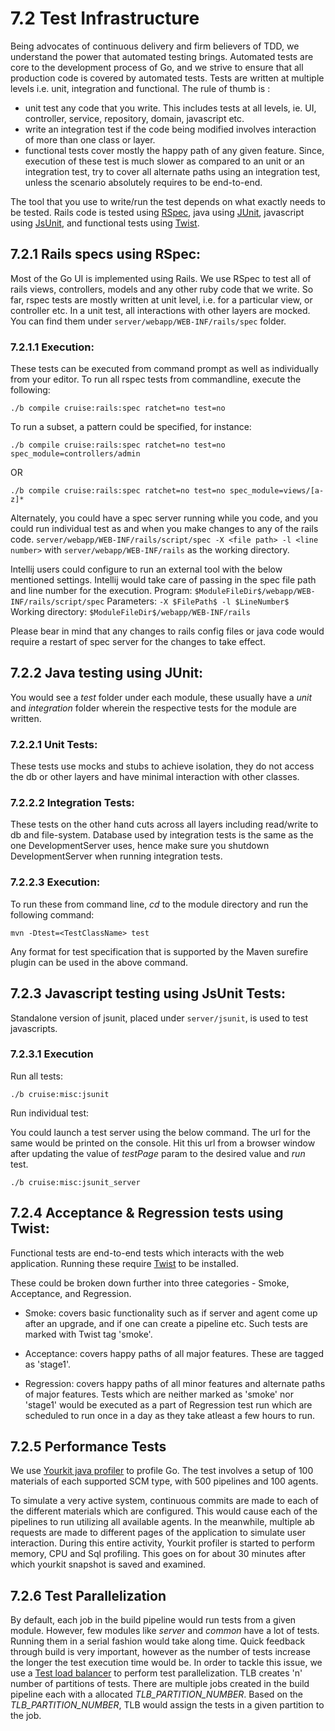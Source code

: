 # 7.2 Test Infrastructure
Being advocates of continuous delivery and firm believers of TDD, we understand the power that automated testing brings. Automated tests are core to the development process of Go, and we strive to ensure that all production code is covered by automated tests.
Tests are written at multiple levels i.e. unit, integration and functional. The rule of thumb is :
<ul>
<li>unit test any code that you write. This includes tests at all levels, ie. UI, controller, service, repository, domain, javascript etc.</li>
<li>write an integration test if the code being modified involves interaction of more than one class or layer.</li>
<li>functional tests cover mostly the happy path of any given feature. Since, execution of these test is much slower as compared to an unit or an integration test, try to cover all alternate paths using an integration test, unless the scenario absolutely requires to be end-to-end.</li>
</ul>

The tool that you use to write/run the test depends on what exactly needs to be tested. Rails code is tested using <a href="http://rspec.info/" target="_blank">RSpec</a>, java using <a href="http://junit.org/" target="_blank">JUnit</a>, javascript using <a href="https://github.com/pivotal/jsunit" target="_blank">JsUnit</a>, and functional tests using <a href="http://www.thoughtworks.com/products/twist-agile-testing" target="_blank">Twist</a>.

## 7.2.1 Rails specs using RSpec: 
Most of the Go UI is implemented using Rails. We use RSpec to test all of rails views, controllers, models and any other ruby code that we write. So far, rspec tests are mostly written at unit level, i.e. for a particular view, or controller etc. In a unit test, all interactions with other layers are mocked.  
You can find them under `server/webapp/WEB-INF/rails/spec` folder.

### 7.2.1.1 Execution:
These tests can be executed from command prompt as well as individually from your editor. 
To run all rspec tests from commandline, execute the following:

`./b compile cruise:rails:spec ratchet=no test=no`

To run a subset, a pattern could be specified, for instance:

`./b compile cruise:rails:spec ratchet=no test=no spec_module=controllers/admin`

OR

`./b compile cruise:rails:spec ratchet=no test=no spec_module=views/[a-z]*`

Alternately, you could have a spec server running while you code, and you could run individual test as and when you make changes to any of the rails code. 
`server/webapp/WEB-INF/rails/script/spec -X <file path> -l <line number>` with `server/webapp/WEB-INF/rails` as the working directory.

Intellij users could configure to run an external tool with the below mentioned settings. Intellij would take care of passing in the spec file path and line number for the execution.
Program: `$ModuleFileDir$/webapp/WEB-INF/rails/script/spec`
Parameters: `-X $FilePath$ -l $LineNumber$`
Working directory: `$ModuleFileDir$/webapp/WEB-INF/rails`

Please bear in mind that any changes to rails config files or java code would require a restart of spec server for the changes to take effect.

## 7.2.2 Java testing using JUnit:  
You would see a *test* folder under each module, these usually have a *unit* and *integration* folder wherein the respective tests for the module are written.

### 7.2.2.1 Unit Tests: 
These tests use mocks and stubs to achieve isolation, they do not access the db or other layers and have minimal interaction with other classes. 

### 7.2.2.2 Integration Tests: 
These tests on the other hand cuts across all layers including read/write to db and file-system. Database used by integration tests is the same as the one DevelopmentServer uses, hence make sure you shutdown DevelopmentServer when running integration tests.

### 7.2.2.3 Execution:
To run these from command line, *cd* to the module directory and run the following command:

`mvn -Dtest=<TestClassName> test`

Any format for test specification that is supported by the Maven surefire plugin can be used in the above command.

## 7.2.3 Javascript testing using JsUnit Tests:
Standalone version of jsunit, placed under `server/jsunit`, is used to test javascripts. 

### 7.2.3.1 Execution
Run all tests:

`./b cruise:misc:jsunit`

Run individual test:

You could launch a test server using the below command. The url for the same would be printed on the console. Hit this url from a browser window after updating the value of *testPage* param to the desired value and *run* test.

`./b cruise:misc:jsunit_server`

## 7.2.4 Acceptance & Regression tests using Twist:
Functional tests are end-to-end tests which interacts with the web application. Running these require <a href="http://www.thoughtworks.com/products/twist-agile-testing" target="_blank">Twist</a> to be installed.

These could be broken down further into three categories - Smoke, Acceptance, and Regression.

* Smoke: covers basic functionality such as if server and agent come up after an upgrade, and if one can create a pipeline etc. Such tests are marked with Twist tag 'smoke'.

* Acceptance: covers happy paths of all major features. These are tagged as 'stage1'.

* Regression: covers happy paths of all minor features and alternate paths of major features. Tests which are neither marked as 'smoke' nor 'stage1' would be executed as a part of Regression test run which are scheduled to run once in a day as they take atleast a few hours to run.

## 7.2.5 Performance Tests

We use <a href="http://www.yourkit.com/" target="_blank">Yourkit java profiler</a> to profile Go. The test involves a setup of 100 materials of each supported SCM type, with 500 pipelines and 100 agents. 

To simulate a very active system, continuous commits are made to each of the different materials which are configured. This would cause each of the pipelines to run utilizing all available agents. In the meanwhile, multiple <a herf="http://httpd.apache.org/docs/current/programs/ab.html">ab requests</a> are made to different pages of the application to simulate user interaction.
During this entire activity, Yourkit profiler is started to perform memory, CPU and Sql profiling. This goes on for about 30 minutes after which yourkit snapshot is saved and examined.

## 7.2.6 Test Parallelization

By default, each job in the build pipeline would run tests from a given module. However, few modules like *server* and *common* have a lot of tests. Running them in a serial fashion would take along time.  Quick feedback through build is very important, however as the number of tests increase the longer the test execution time would be. In order to tackle this issue, we use a <a href="http://test-load-balancer.github.io/" target="_blank">Test load balancer</a> to perform test parallelization. TLB creates 'n' number of partitions of tests. There are multiple jobs created in the build pipeline each with a allocated *TLB_PARTITION_NUMBER*. Based on the *TLB_PARTITION_NUMBER*, TLB would assign the tests in a given partition to the job.


